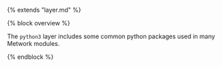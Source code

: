 {% extends "layer.md" %}

{% block overview %}

The `python3` layer includes some common python packages used in many Metwork modules.

{% endblock %}
